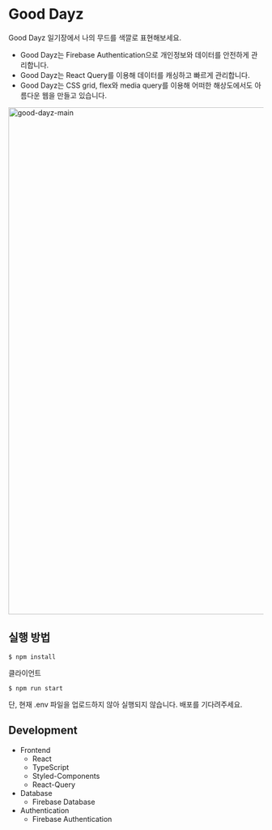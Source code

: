 # Good Dayz

Good Dayz 일기장에서 나의 무드를 색깔로 표현해보세요.
- Good Dayz는 Firebase Authentication으로 개인정보와 데이터를 안전하게 관리합니다.
- Good Dayz는 React Query를 이용해 데이터를 캐싱하고 빠르게 관리합니다.
- Good Dayz는 CSS grid, flex와 media query를 이용해 어떠한 해상도에서도 아름다운 웹을 만들고 있습니다.

<img width="1000" alt="good-dayz-main" src="https://user-images.githubusercontent.com/102566849/219879829-ed85cf04-3867-4741-8f8c-ac97f52df63c.png">


## 실행 방법

```
$ npm install
```

클라이언트

```
$ npm run start
```

단, 현재 .env 파일을 업로드하지 않아 실행되지 않습니다. 배포를 기다려주세요.


## Development

- Frontend
  - React
  - TypeScript
  - Styled-Components
  - React-Query
- Database
  - Firebase Database
- Authentication
  - Firebase Authentication


